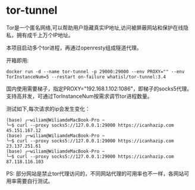 # tor-tunnel

Tor是一个匿名网络,可以帮助用户隐藏真实IP地址,访问被屏蔽网站和保护在线隐私，拥有成千上万个IP地址。

本项目启动多个tor进程，再通过openresty组成隧道代理。

开箱即用:
```shell
docker run -d --name tor-tunnel -p 29000:29000 --env PROXY="" --env TorInstanceNum=5 --restart on-failure whatisl/tor-tunnel:3.4
```
国内使用需要梯子，指定PROXY="192.168.1.102:1086"，即梯子的socks5代理。
支持高并发，可通过TorInstanceNum按需求调节tor进程数量。


测试如下,每次请求的ip会发生变化：
```shell
(base) ╭─wiliam@WiliamdeMacBook-Pro ~
╰─$ curl --proxy socks5://127.0.0.1:29000 https://icanhazip.com
45.151.167.12
(base) ╭─wiliam@WiliamdeMacBook-Pro ~
╰─$ curl --proxy socks5://127.0.0.1:29000 https://icanhazip.com
23.137.251.61
(base) ╭─wiliam@WiliamdeMacBook-Pro ~
╰─$ curl --proxy socks5://127.0.0.1:29000 https://icanhazip.com
87.118.116.103
```

PS: 部分网站是禁止tor代理访问的，不同网站代理的可用率也不一样，各网站可用率需要自行测试。
